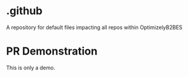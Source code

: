 # .github
A repository for default files impacting all repos within OptimizelyB2BES

# PR Demonstration
This is only a demo.
